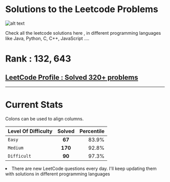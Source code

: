 # Solutions to the Leetcode Problems 
![alt text](https://leetcode.com/static/images/LeetCode_Sharing.png)



Check all the leetcode solutions here , in different programming languages like Java, Python, C, C++, JavaScript ....



# Rank : $132,643$


## [LeetCode Profile : Solved 320+ problems](https://leetcode.com/monitsharma/)


---
# Current Stats


Colons can be used to align columns.

| Level Of Difficulty        | Solved          | Percentile  |
| ------------- |:-------------:| -----:|
| `Easy`      | **67** | 83.9% |
| `Medium`      | **170**      |   92.8% |
| `Difficult` | **90**      |    97.3% |






<li> There are new LeetCode questions every day. I'll keep updating them with solutions in different programming languages
  
 


  
 
  

